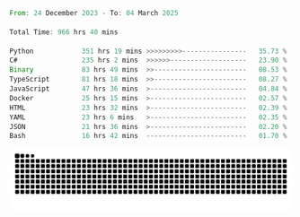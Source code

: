 <!--START_SECTION:waka-->

```rust
From: 24 December 2023 - To: 04 March 2025

Total Time: 966 hrs 40 mins

Python            351 hrs 19 mins >>>>>>>>>----------------   35.73 %
C#                235 hrs 2 mins  >>>>>>-------------------   23.90 %
Binary            83 hrs 49 mins  >>-----------------------   08.53 %
TypeScript        81 hrs 18 mins  >>-----------------------   08.27 %
JavaScript        47 hrs 36 mins  >------------------------   04.84 %
Docker            25 hrs 15 mins  >------------------------   02.57 %
HTML              23 hrs 32 mins  >------------------------   02.39 %
YAML              23 hrs 6 mins   >------------------------   02.35 %
JSON              21 hrs 36 mins  >------------------------   02.20 %
Bash              16 hrs 42 mins  -------------------------   01.70 %
```

<!--END_SECTION:waka-->


<picture>
  <source media="(prefers-color-scheme: dark)" srcset="https://raw.githubusercontent.com/jeerawut97/jeerawut97/output/github-contribution-grid-snake.svg">
  <img alt="github contribution grid snake animation" src="https://raw.githubusercontent.com/jeerawut97/jeerawut97/output/github-contribution-grid-snake.svg">
</picture>
